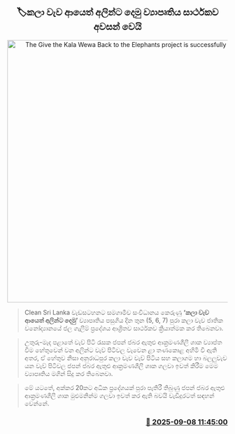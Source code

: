 <p align='center'><b><h2 align='center' title='The Give the Kala Wewa Back to the Elephants project is successfully completed'>🏷කලා වැව ආයෙත් අලින්ට දෙමු ව්‍යාපෘතිය සාර්ථකව අවසන් වෙයි</h2></b></p>
<p align='center'><img src='https://helakuru.sgp1.cdn.digitaloceanspaces.com/esana/images/lib/kala-wewa-jk.jpg' width='600' alt='The Give the Kala Wewa Back to the Elephants project is successfully completed'></p>

> Clean Sri Lanka වැඩසටහනට සමගාමීව සංවිධානය කෙරුණු <strong>‘කලා වැව ආයෙත් අලින්ට දෙමු’ </strong>ව්‍යාපෘතිය පසුගිය දින තුන (5, 6, 7) පුරා කලා වැව ජාතික වනෝද්‍යානයේ ජල ගැලීම් ප්‍රදේශය ආශ්‍රිතව සාර්ථකව ක්‍රියාත්මක කර තිබෙනවා.

> උතුරු-මැද පළාතේ වැව් පිටි රැසක ජපන් ජබර ඇතුළු ආක්‍රමණශීලී ශාක ව්‍යාප්ත වීම හේතුවෙන් වන අලින්ට වැව් පිටිවල වැවෙන ළා තණකොළ අහිමි වී ඇති අතර, ඒ හේතුව නිසා අනුරාධපුර කලා වැව වැව් පිටිය සහ කලාගම හා බලලුවැව යන වැව් පිටිවල ජපන් ජබර ඇතුළු ආක්‍රමණශීලී ශාක ගලවා ඉවත් කිරීම මෙම ව්‍යාපෘතිය මගින් සිදු කර තිබෙනවා.

> මේ යටතේ, අක්කර 20කට අධික ප්‍රදේශයක් පුරා පැතිරී තිබුණු ජපන් ජබර ඇතුළු ආක්‍රමණශීලී ශාක මුළුමනින්ම ගලවා ඉවත් කර ඇති බවයි වැඩිදුරටත් සඳහන් වෙන්නේ.



<h3 align='right'><a href='https://www.helakuru.lk/esana/p/113401/'>📅 2025-09-08 11:45:00</a></h3>
